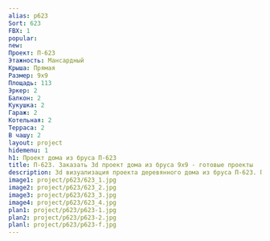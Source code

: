 ```yaml
---
alias: p623
Sort: 623
FBX: 1
popular: 
new: 
Проект: П-623
Этажность: Мансардный
Крыша: Прямая
Размер: 9х9
Площадь: 113
Эркер: 2
Балкон: 2
Кукушка: 2
Гараж: 2
Котельная: 2
Терраса: 2
В чашу: 2
layout: project
hidemenu: 1
h1: Проект дома из бруса П-623
title: П-623. Заказать 3d проект дома из бруса 9х9 - готовые проекты
description: 3d визуализация проекта деревянного дома из бруса П-623. Площадь 113 м2, размер 9х9. Вы можете внести любые изменения в проект.
image1: project/p623/623_1.jpg
image2: project/p623/623_2.jpg
image3: project/p623/623_3.jpg
image4: project/p623/623_4.jpg
plan1: project/p623/p623-1.jpg
plan2: project/p623/p623-2.jpg
planl: project/p623/p623-f.jpg
---
```

